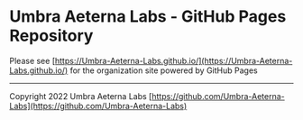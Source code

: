 # Umbra Aeterna Labs - GitHub Pages Repository

Please see [https://Umbra-Aeterna-Labs.github.io/](https://Umbra-Aeterna-Labs.github.io/)
for the organization site powered by GitHub Pages

---

Copyright 2022 Umbra Aeterna Labs [https://github.com/Umbra-Aeterna-Labs](https://github.com/Umbra-Aeterna-Labs)
